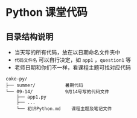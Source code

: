 # Python 课堂代码

## 目录结构说明

- 当天写的所有代码，放在以日期命名文件夹中<br/>
- `代码文件名` 可以自行决定，如 `app1` ，`question1` 等
- 老师日期和你们不一样，看课程主题可找对应代码

```text
coke-py/
├── summer/           暑期代码
└── 09-14/            9月14号写的代码文件
    ├── app1.py
    ├── ...
    └── 初识Python.md    课程主题及笔记文件
```